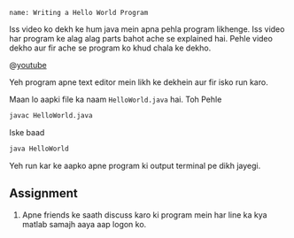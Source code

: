 ```ngMeta
name: Writing a Hello World Program
```

Iss video ko dekh ke hum java mein apna pehla program likhenge. Iss video har program ke alag alag parts bahot ache se explained hai. Pehle video dekho aur fir ache se program ko khud chala ke dekho.

@[youtube](85qGu3CFjo8)

Yeh program apne text editor mein likh ke dekhein aur fir isko run karo.

Maan lo aapki file ka naam `HelloWorld.java` hai. Toh Pehle

```sh
javac HelloWorld.java
```

Iske baad

```sh
java HelloWorld
```

Yeh run kar ke aapko apne program ki output terminal pe dikh jayegi.

## Assignment

1. Apne friends ke saath discuss karo ki program mein har line ka kya matlab samajh aaya aap logon ko.

